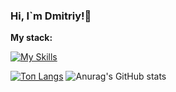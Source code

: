 ### Hi, I`m Dmitriy!👋

**My stack:**

[![My Skills](https://skills.thijs.gg/icons?i=js,html,css,react,nodejs,git,mongodb,jquery,figma)](https://skills.thijs.gg)

[![Топ Langs](https://github-readme-stats.vercel.app/api/top-langs/?username=Loner789&layout=compact)](https://github.com/anuraghazra/github-readme-stats)
![Anurag's GitHub stats](https://github-readme-stats.vercel.app/api?username=Loner789&show_icons=true&hide_title=true&hide=stars,contributes&theme=default)
